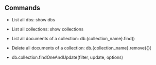 ## Commands

- List all dbs: show dbs

- List all collections: show collections

- List all documents of a collection: db.{collection_name}.find()

- Delete all documents of a collection: db.{collection_name}.remove({})

- db.collection.findOneAndUpdate(filter, update, options)
